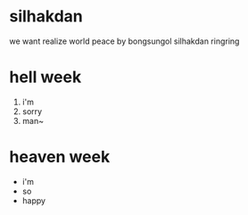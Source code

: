 # silhakdan

we want realize world peace by bongsungol silhakdan
ringring

# hell week

1. i'm
1. sorry
1. man~

# heaven week

-   i'm
-   so
-   happy

